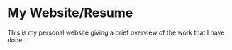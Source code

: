 # My Website/Resume
This is my personal website giving a brief overview of the work that I have done.
